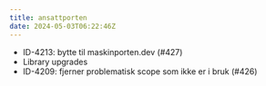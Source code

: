 ```yaml
---
title: ansattporten
date: 2024-05-03T06:22:46Z
---
```

- ID-4213: bytte til maskinporten.dev (#427)
- Library upgrades
- ID-4209: fjerner problematisk scope som ikke er i bruk (#426)


